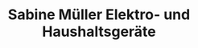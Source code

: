 ---
title: "Sabine Müller Elektro- und Haushaltsgeräte"
url: /karlsruhe/sabine-mueller-elektro-und-haushaltsgeraete/
shop: Elektrisch
---